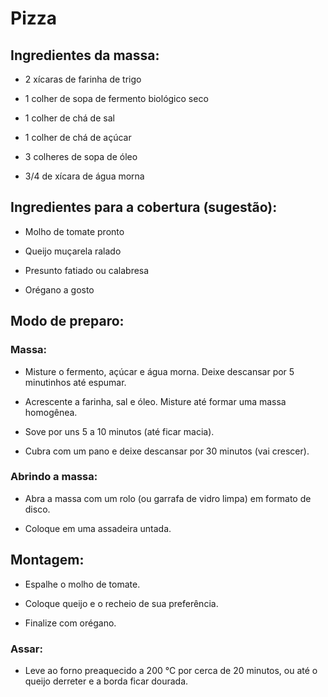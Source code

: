 # Pizza
## Ingredientes da massa:

- 2 xícaras de farinha de trigo

- 1 colher de sopa de fermento biológico seco

- 1 colher de chá de sal

- 1 colher de chá de açúcar

- 3 colheres de sopa de óleo

- 3/4 de xícara de água morna

## Ingredientes para a cobertura (sugestão):

- Molho de tomate pronto

- Queijo muçarela ralado

- Presunto fatiado ou calabresa

- Orégano a gosto

## Modo de preparo:

### Massa:

- Misture o fermento, açúcar e água morna. Deixe descansar por 5 minutinhos até espumar.

- Acrescente a farinha, sal e óleo. Misture até formar uma massa homogênea.

- Sove por uns 5 a 10 minutos (até ficar macia).

- Cubra com um pano e deixe descansar por 30 minutos (vai crescer).

### Abrindo a massa:

- Abra a massa com um rolo (ou garrafa de vidro limpa) em formato de disco.

- Coloque em uma assadeira untada.

## Montagem:

- Espalhe o molho de tomate.

- Coloque queijo e o recheio de sua preferência.

- Finalize com orégano.

### Assar:

- Leve ao forno preaquecido a 200 °C por cerca de 20 minutos, ou até o queijo derreter e a borda ficar dourada.
